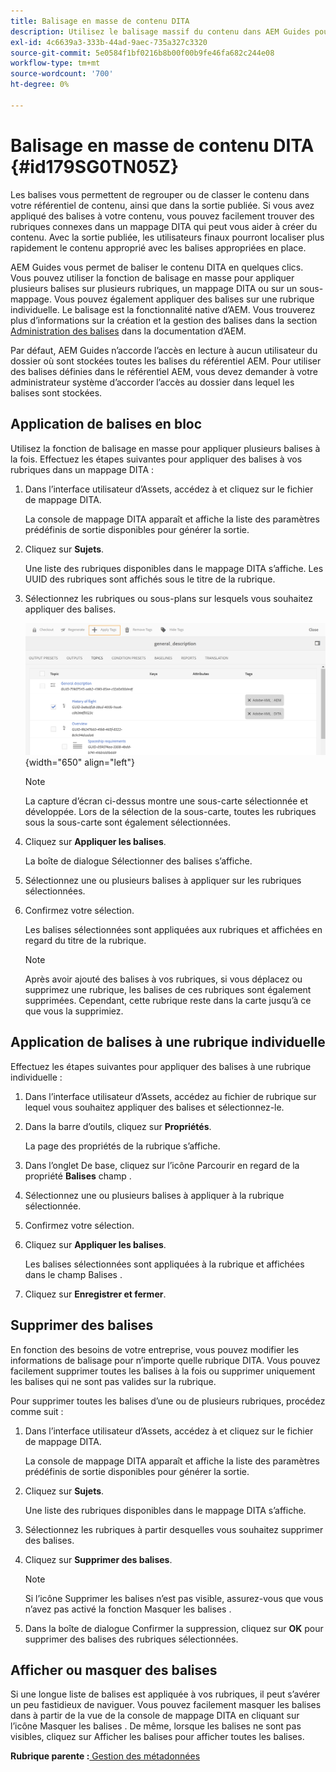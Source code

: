 ```yaml
---
title: Balisage en masse de contenu DITA
description: Utilisez le balisage massif du contenu dans AEM Guides pour améliorer la visibilité du contenu DITA. Découvrez comment appliquer, supprimer, afficher ou masquer des balises en bloc sur une ou plusieurs rubriques.
exl-id: 4c6639a3-333b-44ad-9aec-735a327c3320
source-git-commit: 5e0584f1bf0216b8b00f00b9fe46fa682c244e08
workflow-type: tm+mt
source-wordcount: '700'
ht-degree: 0%

---
```


# Balisage en masse de contenu DITA {#id179SG0TN05Z}

Les balises vous permettent de regrouper ou de classer le contenu dans votre référentiel de contenu, ainsi que dans la sortie publiée. Si vous avez appliqué des balises à votre contenu, vous pouvez facilement trouver des rubriques connexes dans un mappage DITA qui peut vous aider à créer du contenu. Avec la sortie publiée, les utilisateurs finaux pourront localiser plus rapidement le contenu approprié avec les balises appropriées en place.

AEM Guides vous permet de baliser le contenu DITA en quelques clics. Vous pouvez utiliser la fonction de balisage en masse pour appliquer plusieurs balises sur plusieurs rubriques, un mappage DITA ou sur un sous-mappage. Vous pouvez également appliquer des balises sur une rubrique individuelle. Le balisage est la fonctionnalité native d’AEM. Vous trouverez plus d’informations sur la création et la gestion des balises dans la section [Administration des balises](https://experienceleague.adobe.com/docs/experience-manager-cloud-service/sites/authoring/features/tags.html?lang=en) dans la documentation d’AEM.

Par défaut, AEM Guides n’accorde l’accès en lecture à aucun utilisateur du dossier où sont stockées toutes les balises du référentiel AEM. Pour utiliser des balises définies dans le référentiel AEM, vous devez demander à votre administrateur système d’accorder l’accès au dossier dans lequel les balises sont stockées.

## Application de balises en bloc

Utilisez la fonction de balisage en masse pour appliquer plusieurs balises à la fois. Effectuez les étapes suivantes pour appliquer des balises à vos rubriques dans un mappage DITA :

1. Dans l’interface utilisateur d’Assets, accédez à et cliquez sur le fichier de mappage DITA.

   La console de mappage DITA apparaît et affiche la liste des paramètres prédéfinis de sortie disponibles pour générer la sortie.

1. Cliquez sur **Sujets**.

   Une liste des rubriques disponibles dans le mappage DITA s’affiche. Les UUID des rubriques sont affichés sous le titre de la rubrique.

1. Sélectionnez les rubriques ou sous-plans sur lesquels vous souhaitez appliquer des balises.

   ![](images/apply-tags-uuid.png){width="650" align="left"}


   >[!NOTE]
   >
   > La capture d’écran ci-dessus montre une sous-carte sélectionnée et développée. Lors de la sélection de la sous-carte, toutes les rubriques sous la sous-carte sont également sélectionnées.

1. Cliquez sur **Appliquer les balises**.

   La boîte de dialogue Sélectionner des balises s’affiche.

1. Sélectionnez une ou plusieurs balises à appliquer sur les rubriques sélectionnées.

1. Confirmez votre sélection.

   Les balises sélectionnées sont appliquées aux rubriques et affichées en regard du titre de la rubrique.

   >[!NOTE]
   >
   > Après avoir ajouté des balises à vos rubriques, si vous déplacez ou supprimez une rubrique, les balises de ces rubriques sont également supprimées. Cependant, cette rubrique reste dans la carte jusqu’à ce que vous la supprimiez.


## Application de balises à une rubrique individuelle

Effectuez les étapes suivantes pour appliquer des balises à une rubrique individuelle :

1. Dans l’interface utilisateur d’Assets, accédez au fichier de rubrique sur lequel vous souhaitez appliquer des balises et sélectionnez-le.

1. Dans la barre d’outils, cliquez sur **Propriétés**.

   La page des propriétés de la rubrique s’affiche.

1. Dans l’onglet De base, cliquez sur l’icône Parcourir en regard de la propriété **Balises** champ .

1. Sélectionnez une ou plusieurs balises à appliquer à la rubrique sélectionnée.

1. Confirmez votre sélection.

1. Cliquez sur **Appliquer les balises**.

   Les balises sélectionnées sont appliquées à la rubrique et affichées dans le champ Balises .

1. Cliquez sur **Enregistrer et fermer**.


## Supprimer des balises

En fonction des besoins de votre entreprise, vous pouvez modifier les informations de balisage pour n’importe quelle rubrique DITA. Vous pouvez facilement supprimer toutes les balises à la fois ou supprimer uniquement les balises qui ne sont pas valides sur la rubrique.

Pour supprimer toutes les balises d’une ou de plusieurs rubriques, procédez comme suit :

1. Dans l’interface utilisateur d’Assets, accédez à et cliquez sur le fichier de mappage DITA.

   La console de mappage DITA apparaît et affiche la liste des paramètres prédéfinis de sortie disponibles pour générer la sortie.

1. Cliquez sur **Sujets**.

   Une liste des rubriques disponibles dans le mappage DITA s’affiche.

1. Sélectionnez les rubriques à partir desquelles vous souhaitez supprimer des balises.

1. Cliquez sur **Supprimer des balises**.

   >[!NOTE]
   >
   > Si l’icône Supprimer les balises n’est pas visible, assurez-vous que vous n’avez pas activé la fonction Masquer les balises .

1. Dans la boîte de dialogue Confirmer la suppression, cliquez sur **OK** pour supprimer des balises des rubriques sélectionnées.


## Afficher ou masquer des balises

Si une longue liste de balises est appliquée à vos rubriques, il peut s’avérer un peu fastidieux de naviguer. Vous pouvez facilement masquer les balises dans à partir de la vue de la console de mappage DITA en cliquant sur l’icône Masquer les balises . De même, lorsque les balises ne sont pas visibles, cliquez sur Afficher les balises pour afficher toutes les balises.

**Rubrique parente :**[ Gestion des métadonnées](manage-metadata.md)
